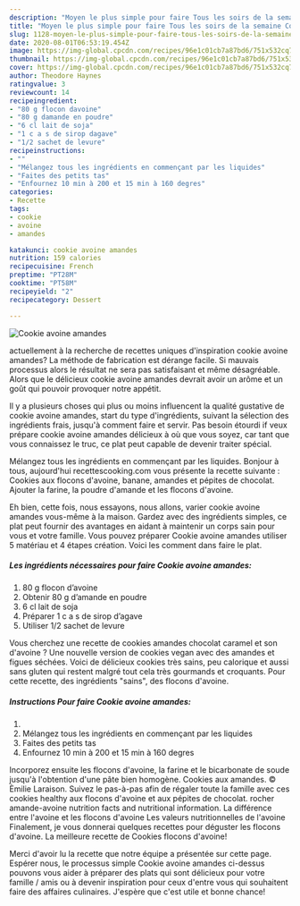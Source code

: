```yaml
---
description: "Moyen le plus simple pour faire Tous les soirs de la semaine Cookie avoine amandes"
title: "Moyen le plus simple pour faire Tous les soirs de la semaine Cookie avoine amandes"
slug: 1128-moyen-le-plus-simple-pour-faire-tous-les-soirs-de-la-semaine-cookie-avoine-amandes
date: 2020-08-01T06:53:19.454Z
image: https://img-global.cpcdn.com/recipes/96e1c01cb7a87bd6/751x532cq70/cookie-avoine-amandes-photo-principale-de-la-recette.jpg
thumbnail: https://img-global.cpcdn.com/recipes/96e1c01cb7a87bd6/751x532cq70/cookie-avoine-amandes-photo-principale-de-la-recette.jpg
cover: https://img-global.cpcdn.com/recipes/96e1c01cb7a87bd6/751x532cq70/cookie-avoine-amandes-photo-principale-de-la-recette.jpg
author: Theodore Haynes
ratingvalue: 3
reviewcount: 14
recipeingredient:
- "80 g flocon davoine"
- "80 g damande en poudre"
- "6 cl lait de soja"
- "1 c a s de sirop dagave"
- "1/2 sachet de levure"
recipeinstructions:
- ""
- "Mélangez tous les ingrédients en commençant par les liquides"
- "Faites des petits tas"
- "Enfournez 10 min à 200 et 15 min à 160 degres"
categories:
- Recette
tags:
- cookie
- avoine
- amandes

katakunci: cookie avoine amandes 
nutrition: 159 calories
recipecuisine: French
preptime: "PT28M"
cooktime: "PT58M"
recipeyield: "2"
recipecategory: Dessert

---
```



![Cookie avoine amandes](https://img-global.cpcdn.com/recipes/96e1c01cb7a87bd6/751x532cq70/cookie-avoine-amandes-photo-principale-de-la-recette.jpg)

actuellement à la recherche de recettes uniques d'inspiration cookie avoine amandes? La méthode de fabrication est dérange facile. Si mauvais processus alors le résultat ne sera pas satisfaisant et même désagréable. Alors que le délicieux cookie avoine amandes devrait avoir un arôme et un goût qui pouvoir provoquer notre appétit.

Il y a plusieurs choses qui plus ou moins influencent la qualité gustative de cookie avoine amandes, start du type d'ingrédients, suivant la sélection des ingrédients frais, jusqu'à comment faire et servir. Pas besoin étourdi if veux prépare cookie avoine amandes délicieux à où que vous soyez, car tant que vous connaissez le truc, ce plat peut capable de devenir traiter spécial.

Mélangez tous les ingrédients en commençant par les liquides. Bonjour à tous, aujourd&#39;hui recettescooking.com vous présente la recette suivante : Cookies aux flocons d&#39;avoine, banane, amandes et pépites de chocolat. Ajouter la farine, la poudre d&#39;amande et les flocons d&#39;avoine.


Eh bien, cette fois, nous essayons, nous allons, varier cookie avoine amandes vous-même à la maison. Gardez avec des ingrédients simples, ce plat peut fournir des avantages en aidant à maintenir un corps sain pour vous et votre famille. Vous pouvez préparer Cookie avoine amandes utiliser 5 matériau et 4 étapes création. Voici les comment dans faire le plat.

<!--inarticleads1-->

##### Les ingrédients nécessaires pour faire Cookie avoine amandes:

1.  80 g flocon d’avoine
1. Obtenir 80 g d’amande en poudre
1.  6 cl lait de soja
1. Préparer 1 c a s de sirop d’agave
1. Utiliser 1/2 sachet de levure


Vous cherchez une recette de cookies amandes chocolat caramel et son d&#39;avoine ? Une nouvelle version de cookies vegan avec des amandes et figues séchées. Voici de délicieux cookies très sains, peu calorique et aussi sans gluten qui restent malgré tout cela très gourmands et croquants. Pour cette recette, des ingrédients &#34;sains&#34;, des flocons d&#39;avoine. 

<!--inarticleads2-->

##### Instructions Pour faire Cookie avoine amandes:

1. 
1. Mélangez tous les ingrédients en commençant par les liquides
1. Faites des petits tas
1. Enfournez 10 min à 200 et 15 min à 160 degres


Incorporez ensuite les flocons d&#39;avoine, la farine et le bicarbonate de soude jusqu&#39;à l&#39;obtention d&#39;une pâte bien homogène. Cookies aux amandes. © Èmilie Laraison. Suivez le pas-à-pas afin de régaler toute la famille avec ces cookies healthy aux flocons d&#39;avoine et aux pépites de chocolat. rocher amande-avoine nutrition facts and nutritional information. La différence entre l&#39;avoine et les flocons d&#39;avoine Les valeurs nutritionnelles de l&#39;avoine Finalement, je vous donnerai quelques recettes pour déguster les flocons d&#39;avoine. La meilleure recette de Cookies flocons d&#39;avoine! 


Merci d'avoir lu la recette que notre équipe a présentée sur cette page. Espérer nous, le processus simple Cookie avoine amandes ci-dessus pouvons vous aider à préparer des plats qui sont délicieux pour votre famille / amis ou à devenir inspiration pour ceux d'entre vous qui souhaitent faire des affaires culinaires. J'espère que c'est utile et bonne chance!
